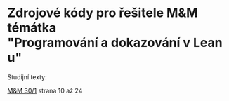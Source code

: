 # Zdrojové kódy pro řešitele M&amp;M témátka "Programování&nbsp;a&nbsp;dokazování&nbsp;v&nbsp;Leanu"

Studijní texty:

[M&amp;M 30/1](https://mam.mff.cuni.cz/media/cislo/pdf/30/30-1.pdf) strana 10 až 24
